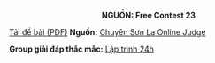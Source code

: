 **<center>NGUỒN: Free Contest 23</center>**

[Tải đề bài (PDF)](/statements/2154/lightson.pdf)
**Nguồn:** [Chuyên Sơn La Online Judge](http://csloj.ddns.net/)

**Group giải đáp thắc mắc:** [Lập trình 24h](https://www.facebook.com/groups/1386904321519984)